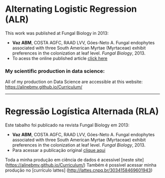 # Alternating Logistic Regression (ALR)
This work was published at Fungal Biology in 2013:
* **Vaz ABM**, COSTA AGFC, RAAD LVV, Góes-Neto A. Fungal endophytes associated with three South American Myrtae (Myrtaceae) exhibit preferences in the colonization at leaf level. _Fungal Biology_, 2013. 
* To acess the  online published article [click here](http://dx.doi.org/10.1016/j.funbio.2013.11.010)

### My scientific production in data science:
  All of my production on Data Science are accessible at this website: https://alinebmv.github.io/Curriculum/
***

# Regressão Logística Alternada (RLA)
Este tabalho foi publicado na revista Fungal Biology em 2013:
* **Vaz ABM**, COSTA AGFC, RAAD LVV, Góes-Neto A. Fungal endophytes associated with three South American Myrtae (Myrtaceae) exhibit preferences in the colonization at leaf level. _Fungal Biology_, 2013.
* Para acessar a publicação original [clique aqui](http://dx.doi.org/10.1016/j.funbio.2013.11.010)

Toda a minha produção em ciência de dados é acessível [neste site] (https://alinebmv.github.io/Curriculum/)
  Também é possível acessar minha produção no [currículo lattes] (http://lattes.cnpq.br/3034158469601943)
